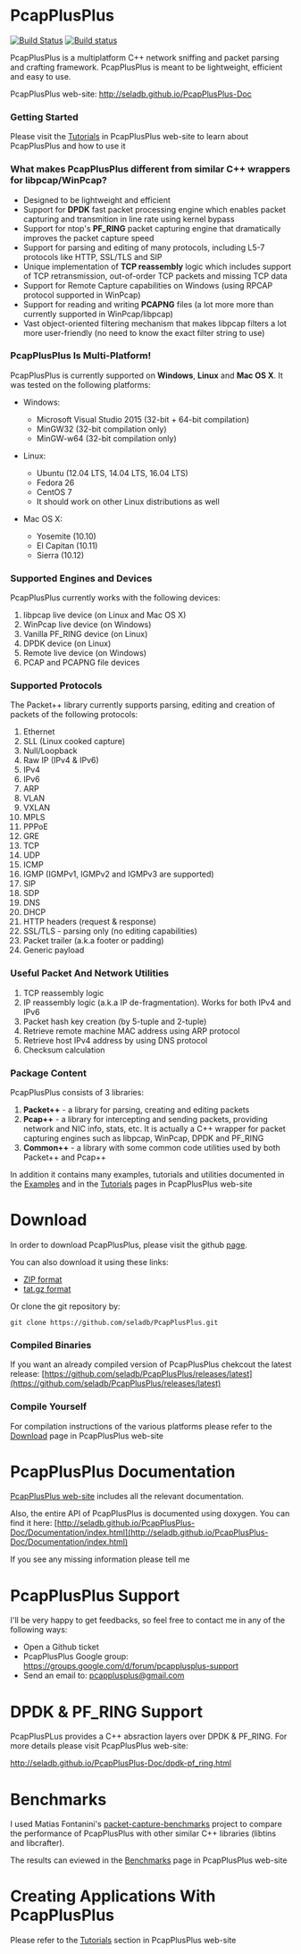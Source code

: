 PcapPlusPlus
============

[![Build Status](https://travis-ci.org/seladb/PcapPlusPlus.svg?branch=master)](https://travis-ci.org/seladb/PcapPlusPlus)
[![Build status](https://ci.appveyor.com/api/projects/status/4u5ui21ibbevkstc?svg=true)](https://ci.appveyor.com/project/seladb/pcapplusplus)

PcapPlusPlus is a multiplatform C++ network sniffing and packet parsing and crafting framework. PcapPlusPlus is meant to be lightweight, efficient and easy to use.

PcapPlusPlus web-site: http://seladb.github.io/PcapPlusPlus-Doc

### Getting Started ###

Please visit the [Tutorials](http://seladb.github.io/PcapPlusPlus-Doc/tutorials.html) in PcapPlusPlus web-site to learn about PcapPlusPlus and how to use it


### What makes PcapPlusPlus different from similar C++ wrappers for libpcap/WinPcap? ###

- Designed to be lightweight and efficient
- Support for **DPDK** fast packet processing engine which enables packet capturing and transmition in line rate using kernel bypass
- Support for ntop's **PF_RING** packet capturing engine that dramatically improves the packet capture speed
- Support for parsing and editing of many protocols, including L5-7 protocols like HTTP, SSL/TLS and SIP
- Unique implementation of **TCP reassembly** logic which includes support of TCP retransmission, out-of-order TCP packets and missing TCP data
- Support for Remote Capture capabilities on Windows (using RPCAP protocol supported in WinPcap)
- Support for reading and writing **PCAPNG** files (a lot more more than currently supported in WinPcap/libpcap)
- Vast object-oriented filtering mechanism that makes libpcap filters a lot more user-friendly (no need to know the exact filter string to use)

### PcapPlusPlus Is Multi-Platform! ###
PcapPlusPlus is currently supported on **Windows**, **Linux** and **Mac OS X**. It was tested on the following platforms:

- Windows:
    - Microsoft Visual Studio 2015 (32-bit + 64-bit compilation)
    - MinGW32 (32-bit compilation only)
    - MinGW-w64 (32-bit compilation only)

- Linux:
    - Ubuntu (12.04 LTS, 14.04 LTS, 16.04 LTS)
    - Fedora 26
    - CentOS 7
    - It should work on other Linux distributions as well

- Mac OS X:
    - Yosemite (10.10)
    - El Capitan (10.11)
    - Sierra (10.12)

### Supported Engines and Devices ###

PcapPlusPlus currently works with the following devices:

1. libpcap live device (on Linux and Mac OS X)
2. WinPcap live device (on Windows)
3. Vanilla PF_RING device (on Linux)
4. DPDK device (on Linux)
5. Remote live device (on Windows)
6. PCAP and PCAPNG file devices

### Supported Protocols ###

The Packet++ library currently supports parsing, editing and creation of packets of the following protocols:

1. Ethernet
2. SLL (Linux cooked capture)
3. Null/Loopback
4. Raw IP (IPv4 & IPv6)
5. IPv4
6. IPv6
7. ARP
8. VLAN
9. VXLAN
10. MPLS
11. PPPoE
12. GRE
13. TCP
14. UDP
15. ICMP
16. IGMP (IGMPv1, IGMPv2 and IGMPv3 are supported)
17. SIP
18. SDP
19. DNS
20. DHCP
21. HTTP headers (request & response)
22. SSL/TLS - parsing only (no editing capabilities)
23. Packet trailer (a.k.a footer or padding)
24. Generic payload

### Useful Packet And Network Utilities ###

1. TCP reassembly logic
2. IP reassembly logic (a.k.a IP de-fragmentation). Works for both IPv4 and IPv6
3. Packet hash key creation (by 5-tuple and 2-tuple)
4. Retrieve remote machine MAC address using ARP protocol
5. Retrieve host IPv4 address by using DNS protocol
6. Checksum calculation

### Package Content ###

PcapPlusPlus consists of 3 libraries:

1. **Packet++** - a library for parsing, creating and editing packets
2. **Pcap++** - a library for intercepting and sending packets, providing network and NIC info, stats, etc. It is actually a C++ wrapper for packet capturing engines such as libpcap, WinPcap, DPDK and PF_RING
3. **Common++** - a library with some common code utilities used by both Packet++ and Pcap++

In addition it contains many examples, tutorials and utilities documented in the [Examples](http://seladb.github.io/PcapPlusPlus-Doc/examples.html) and in the [Tutorials](http://seladb.github.io/PcapPlusPlus-Doc/tutorials.html) pages in PcapPlusPlus web-site 


# Download #

In order to download PcapPlusPlus, please visit the github [page](https://github.com/seladb/PcapPlusPlus/).

You can also download it using these links:

- [ZIP format](https://github.com/seladb/PcapPlusPlus/archive/master.zip)
- [tat.gz format](https://github.com/seladb/PcapPlusPlus/archive/master.tar.gz)
 
Or clone the git repository by:

```shell
git clone https://github.com/seladb/PcapPlusPlus.git
```

### Compiled Binaries ###

If you want an already compiled version of PcapPlusPlus chekcout the latest release:
[https://github.com/seladb/PcapPlusPlus/releases/latest](https://github.com/seladb/PcapPlusPlus/releases/latest)


### Compile Yourself ###

For compilation instructions of the various platforms please refer to the [Download](http://seladb.github.io/PcapPlusPlus-Doc/download.html) page in PcapPlusPlus web-site

# PcapPlusPlus Documentation #

[PcapPlusPlus web-site](http://seladb.github.io/PcapPlusPlus-Doc/) includes all the relevant documentation.

Also, the entire API of PcapPlusPlus is documented using doxygen. You can find it here: [http://seladb.github.io/PcapPlusPlus-Doc/Documentation/index.html](http://seladb.github.io/PcapPlusPlus-Doc/Documentation/index.html)

If you see any missing information please tell me


# PcapPlusPlus Support #

I'll be very happy to get feedbacks, so feel free to contact me in any of the following ways:

- Open a Github ticket
- PcapPlusPlus Google group: https://groups.google.com/d/forum/pcapplusplus-support
- Send an email to: pcapplusplus@gmail.com


# DPDK & PF_RING Support #

PcapPlusPLus provides a C++ absraction layers over DPDK & PF_RING. For more details please visit PcapPlusPlus web-site:

http://seladb.github.io/PcapPlusPlus-Doc/dpdk-pf_ring.html


# Benchmarks #

I used Matias Fontanini's [packet-capture-benchmarks](https://github.com/mfontanini/packet-capture-benchmarks) project to compare the performance of PcapPlusPlus with other similar C++ libraries (libtins and libcrafter). 

The results can eviewed in the [Benchmarks](http://seladb.github.io/PcapPlusPlus-Doc/benchmark.html) page in PcapPlusPlus web-site


# Creating Applications With PcapPlusPlus #

Please refer to the [Tutorials](http://seladb.github.io/PcapPlusPlus-Doc/tutorials.html) section in PcapPlusPlus web-site
